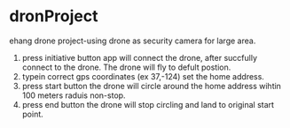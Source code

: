 # dronProject
ehang drone project-using drone as security camera for large area.

1. press initiative button app will connect the drone, after succfully connect to the drone. The drone will fly to defult postion.
2. typein correct gps coordinates (ex 37,-124) set the home address.
3. press start button the drone will circle around the home address wihtin 100 meters raduis non-stop.
4. press end button the drone will stop circling and land to original start point.
